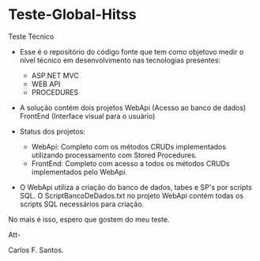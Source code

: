 # Teste-Global-Hitss
Teste Técnico

- Esse é o repositório do código fonte que tem como objetovo medir o nível técnico em desenvolvimento nas tecnologias presentes:
  * ASP.NET MVC
  * WEB API
  * PROCEDURES

- A solução contém dois projetos WebApi (Acesso ao banco de dados) FrontEnd (Interface visual para o usuário)

- Status dos projetos:
  * WebApi: Completo com os métodos CRUDs implementados utilizando processamento com Stored Procedures.
  * FrontEnd: Completo com acesso a todos os métodos CRUDs implementados pelo WebApi.

- O WebApi utiliza a criação do banco de dados, tabes e SP's por scripts SQL. O ScriptBancoDeDados.txt no projeto WebApi contém todas os scripts SQL necessários para criação.

No mais é isso, espero que gostem do meu teste.

Att-

Carlos F. Santos.
